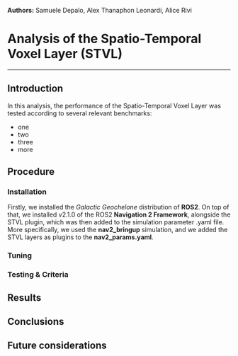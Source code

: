 **Authors:** Samuele Depalo, Alex Thanaphon Leonardi, Alice Rivi

# Analysis of the Spatio-Temporal Voxel Layer (STVL)
-------------------------------------------------------------------------------
## Introduction
In this analysis, the performance of the Spatio-Temporal Voxel Layer was tested according to several relevant benchmarks:
- one
- two
- three
- more

## Procedure
### Installation
Firstly, we installed the _Galactic Geochelone_ distribution of **ROS2**. On top of that, we installed v2.1.0 of the ROS2 **Navigation 2 Framework**, alongside the STVL plugin, which was then added to the simulation parameter .yaml file.
More specifically, we used the **nav2_bringup** simulation, and we added the STVL layers as plugins to the **nav2_params.yaml**.

### Tuning

### Testing & Criteria

## Results

## Conclusions

## Future considerations
